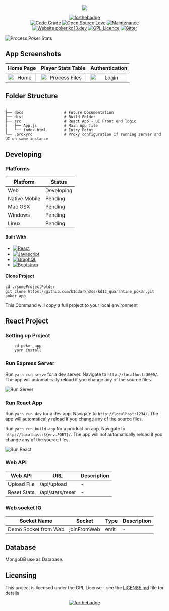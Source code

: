 <div align="center">
    <a href="https://sheldyn.io">
        <img src="https://github.com/k1ddarkn3ss/kd13_quarantine_pok3r/blob/main/src/assets/img/logo-poker.png">
    </a>
</div>
<div align="center">

[![forthebadge](https://forthebadge.com/images/badges/made-with-crayons.svg)](https://forthebadge.com)
<br />
[![Code Grade](https://www.code-inspector.com/project/19696/score/svg)](https://frontend.code-inspector.com/public/project/19696/kd13_quarantine_pok3r/dashboard)
[![Open Source Love](https://firstcontributions.github.io/open-source-badges/badges/open-source-v3/open-source-175x29.png)](https://github.com/firstcontributions/open-source-badges) [![Maintenance](https://img.shields.io/badge/Maintained%3F-yes-green.svg)](https://github.com/k1ddarkn3ss/graphs/commit-activity) [![Website poker.kd13.dev](https://img.shields.io/website?down_color=red&down_message=offline&up_color=green&up_message=online&url=https%3A%2F%2Fqpoker.k1ddarkn3ss.dev)](https://kd13-quarantine-pok3r.vercel.app) [![GPL Licence](https://badges.frapsoft.com/os/gpl/gpl.png?v=103)](https://github.com/k1ddarkn3ss/kd13_quarantine_pok3r/blob/master/LICENSE)
[![Gitter](https://badges.gitter.im/gitterHQ/gitter.svg)](https://gitter.im/shadow-dimension/community)

</div>

![Process Poker Stats](https://github.com/k1ddarkn3ss/gifs/blob/main/2021-03-01%2023.39.51.gif)

## App Screenshots

|                                                            Home Page                                                            |                                                           Player Stats Table                                                            |                                                         Authentication                                                          |
| :-----------------------------------------------------------------------------------------------------------------------------: | :-------------------------------------------------------------------------------------------------------------------------------------: | :-----------------------------------------------------------------------------------------------------------------------------: |
| <img src="https://github.com/k1ddarkn3ss/gifs/blob/main/CleanShot%202021-03-01%20at%2023.46.18.png" title="Home " width="100%"> | <img src="https://github.com/k1ddarkn3ss/gifs/blob/main/exp9/exp9-BOB.png" title="Process Files" width="100%"> | <img src="https://github.com/k1ddarkn3ss/gifs/blob/main/exp9/exp9-login.png" title="Login" width="100%"> |

## Folder Structure

    .
    ├── docs                  # Future Documentation
    ├── dist                  # Build Folder
    ├── src                   # React App - UI Front end logic
    |   ├── App.js            # Main App file
    |   └── index.html.       # Entry Point
    └── .proxyrc              # Proxy configuration if running server and UI on same instance

## Developing

### Platforms

| Platform      | Status     |
| ------------- | ---------- |
| Web           | Developing |
| Native Mobile | Pending    |
| Mac OSX       | Pending    |
| Windows       | Pending    |
| Linux         | Pending    |

#### Built With

- [![React](https://img.shields.io/badge/react%20-%2320232a.svg?&style=for-the-badge&logo=react&logoColor=%2361DAFB)](https://reactjs.org/)
- [![Javascript](https://img.shields.io/badge/javascript%20-%23323330.svg?&style=for-the-badge&logo=javascript&logoColor=%23F7DF1E)]()
- [![GraphQL](https://img.shields.io/badge/-GraphQL-E10098?style=for-the-badge&logo=graphql)](http://graphql.org)
- [![Bootstrap](https://img.shields.io/badge/bootstrap%20-%23563D7C.svg?&style=for-the-badge&logo=bootstrap&logoColor=white)](https://getbootstrap.com/)

#### Clone Project

```shell
cd ./someProjectFolder
git clone https://github.com/k1ddarkn3ss/kd13_quarantine_pok3r.git poker_app
```

<!-- ![git clone https://github.com/supunlakmal/thismypc.git](https://raw.githubusercontent.com/supunlakmal/thismypc/master/doc/gifAnimations/gitClone.gif) -->

This Command will copy a full project to your local environment

## React Project

### Setting up Project

```shell
    cd poker_app
    yarn install
```

<!-- ![Setting up Angular Project](https://raw.githubusercontent.com/supunlakmal/thismypc/master/doc/gifAnimations/angularSetup.gif) -->

### Run Express Server

Run `yarn run serve` for a dev server. Navigate to `http://localhost:3000/`. The app will automatically reload if you change any of the source files.

![ Run Server](https://github.com/k1ddarkn3ss/gifs/blob/main/2021-03-01%2023.48.10.gif)

### Run React App

Run `yarn run dev` for a dev app. Navigate to `http://localhost:1234/`. The app will automatically reload if you change any of the source files.

Run `yarn run build-app` for a production app. Navigate to `http://localhost:${env.PORT}/`. The app will not automatically reload if you change any of the source files.

![ Run React](https://github.com/k1ddarkn3ss/gifs/blob/main/2021-03-01%2023.47.45.gif)

### Web API

| Web API     | URL              | Description |
| ----------- | ---------------- | ----------- |
| Upload File | /api/upload      | -           |
| Reset Stats | /api/stats/reset | -           |

### Web socket IO

| Socket Name          | Socket      | Type | Description |
| -------------------- | ----------- | ---- | ----------- |
| Demo Socket from Web | joinFromWeb | emit | -           |

## Database

MongoDB use as Database.

## Licensing

This project is licensed under the GPL License - see the [LICENSE.md](LICENSE.md) file for details

<div align="center">

[![forthebadge](https://forthebadge.com/images/badges/powered-by-energy-drinks.svg)](https://forthebadge.com)

</div>
